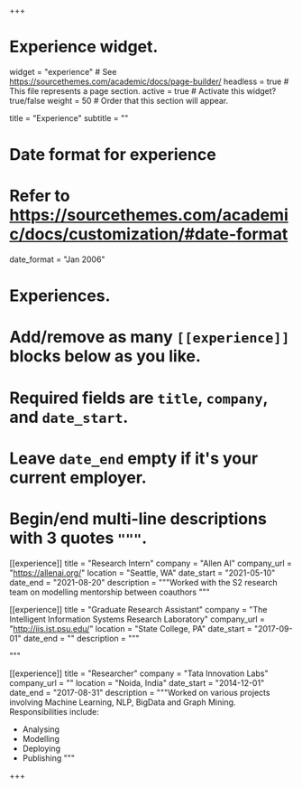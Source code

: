 +++
# Experience widget.
widget = "experience"  # See https://sourcethemes.com/academic/docs/page-builder/
headless = true  # This file represents a page section.
active = true  # Activate this widget? true/false
weight = 50  # Order that this section will appear.

title = "Experience"
subtitle = ""

# Date format for experience
#   Refer to https://sourcethemes.com/academic/docs/customization/#date-format
date_format = "Jan 2006"

# Experiences.
#   Add/remove as many `[[experience]]` blocks below as you like.
#   Required fields are `title`, `company`, and `date_start`.
#   Leave `date_end` empty if it's your current employer.
#   Begin/end multi-line descriptions with 3 quotes `"""`.
[[experience]]
  title = "Research Intern"
  company = "Allen AI"
  company_url = "https://allenai.org/"
  location = "Seattle, WA"
  date_start = "2021-05-10"
  date_end = "2021-08-20"
  description = """Worked with the S2 research team on modelling mentorship between coauthors
  """

[[experience]]
  title = "Graduate Research Assistant"
  company = "The Intelligent Information Systems Research Laboratory"
  company_url = "http://iis.ist.psu.edu/"
  location = "State College, PA"
  date_start = "2017-09-01"
  date_end = ""
  description = """
  
  """

[[experience]]
  title = "Researcher"
  company = "Tata Innovation Labs"
  company_url = ""
  location = "Noida, India"
  date_start = "2014-12-01"
  date_end = "2017-08-31"
  description = """Worked on various projects involving Machine Learning, NLP, BigData and Graph Mining.
  Responsibilities include:
  
  * Analysing
  * Modelling
  * Deploying
  * Publishing
  """

+++
